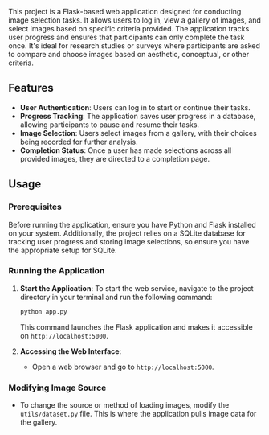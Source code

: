 This project is a Flask-based web application designed for conducting image selection tasks. It allows users to log in, view a gallery of images, and select images based on specific criteria provided. The application tracks user progress and ensures that participants can only complete the task once. It's ideal for research studies or surveys where participants are asked to compare and choose images based on aesthetic, conceptual, or other criteria.

## Features

- **User Authentication**: Users can log in to start or continue their tasks.
- **Progress Tracking**: The application saves user progress in a database, allowing participants to pause and resume their tasks.
- **Image Selection**: Users select images from a gallery, with their choices being recorded for further analysis.
- **Completion Status**: Once a user has made selections across all provided images, they are directed to a completion page.

## Usage

### Prerequisites

Before running the application, ensure you have Python and Flask installed on your system. Additionally, the project relies on a SQLite database for tracking user progress and storing image selections, so ensure you have the appropriate setup for SQLite.

### Running the Application

1. **Start the Application**:
   To start the web service, navigate to the project directory in your terminal and run the following command:

   ```bash
   python app.py
   ```

   This command launches the Flask application and makes it accessible on `http://localhost:5000`.

2. **Accessing the Web Interface**:
   - Open a web browser and go to `http://localhost:5000`.

### Modifying Image Source

- To change the source or method of loading images, modify the `utils/dataset.py` file. This is where the application pulls image data for the gallery.
